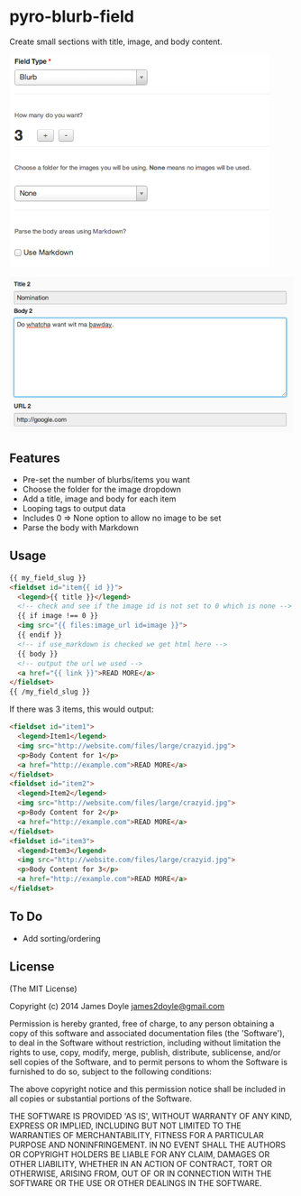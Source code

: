 pyro-blurb-field
===============

Create small sections with title, image, and body content.

![blurb field creation](https://raw.githubusercontent.com/james2doyle/pyro-blurb-field/master/create.png)

![blurb field on page form](https://raw.githubusercontent.com/james2doyle/pyro-blurb-field/master/field.png)

Features
--------

* Pre-set the number of blurbs/items you want
* Choose the folder for the image dropdown
* Add a title, image and body for each item
* Looping tags to output data
* Includes 0 => None option to allow no image to be set
* Parse the body with Markdown

Usage
-----

``` html
{{ my_field_slug }}
<fieldset id="item{{ id }}">
  <legend>{{ title }}</legend>
  <!-- check and see if the image id is not set to 0 which is none -->
  {{ if image !== 0 }}
  <img src="{{ files:image_url id=image }}">
  {{ endif }}
  <!-- if use_markdown is checked we get html here -->
  {{ body }}
  <!-- output the url we used -->
  <a href="{{ link }}">READ MORE</a>
</fieldset>
{{ /my_field_slug }}
```

If there was 3 items, this would output:

``` html
<fieldset id="item1">
  <legend>Item1</legend>
  <img src="http://website.com/files/large/crazyid.jpg">
  <p>Body Content for 1</p>
  <a href="http://example.com">READ MORE</a>
</fieldset>
<fieldset id="item2">
  <legend>Item2</legend>
  <img src="http://website.com/files/large/crazyid.jpg">
  <p>Body Content for 2</p>
  <a href="http://example.com">READ MORE</a>
</fieldset>
<fieldset id="item3">
  <legend>Item3</legend>
  <img src="http://website.com/files/large/crazyid.jpg">
  <p>Body Content for 3</p>
  <a href="http://example.com">READ MORE</a>
</fieldset>
```

To Do
-----

* Add sorting/ordering

License
-------

(The MIT License)

Copyright (c) 2014 James Doyle <james2doyle@gmail.com>

Permission is hereby granted, free of charge, to any person obtaining
a copy of this software and associated documentation files (the
'Software'), to deal in the Software without restriction, including
without limitation the rights to use, copy, modify, merge, publish,
distribute, sublicense, and/or sell copies of the Software, and to
permit persons to whom the Software is furnished to do so, subject to
the following conditions:

The above copyright notice and this permission notice shall be
included in all copies or substantial portions of the Software.

THE SOFTWARE IS PROVIDED 'AS IS', WITHOUT WARRANTY OF ANY KIND,
EXPRESS OR IMPLIED, INCLUDING BUT NOT LIMITED TO THE WARRANTIES OF
MERCHANTABILITY, FITNESS FOR A PARTICULAR PURPOSE AND NONINFRINGEMENT.
IN NO EVENT SHALL THE AUTHORS OR COPYRIGHT HOLDERS BE LIABLE FOR ANY
CLAIM, DAMAGES OR OTHER LIABILITY, WHETHER IN AN ACTION OF CONTRACT,
TORT OR OTHERWISE, ARISING FROM, OUT OF OR IN CONNECTION WITH THE
SOFTWARE OR THE USE OR OTHER DEALINGS IN THE SOFTWARE.